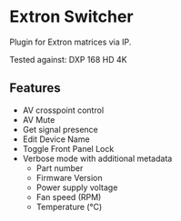 # Extron Switcher

Plugin for Extron matrices via IP.

Tested against: DXP 168 HD 4K

## Features

- AV crosspoint control
- AV Mute
- Get signal presence
- Edit Device Name
- Toggle Front Panel Lock
- Verbose mode with additional metadata
  - Part number
  - Firmware Version
  - Power supply voltage
  - Fan speed (RPM)
  - Temperature (°C)
  